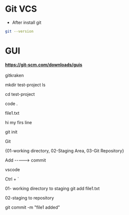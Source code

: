 # Git VCS

* After install git

```bash
git --version
```

# GUI


#### https://git-scm.com/downloads/guis


gitkraken

mkdir test-project
ls

cd test-project

code .


file1.txt

hi my firs line


git init


Git

{01-working directory, 02-Staging Area, 03-Git Repository}


Add -----> commit


vscode


Ctrl + `

01- working directory to staging 
git add file1.txt

02-staging to repository

git commit -m "file1 added"
































  

